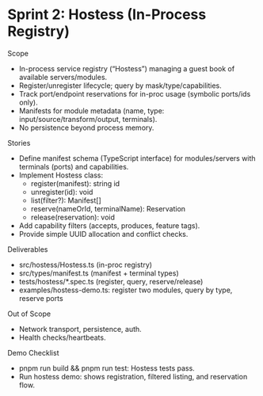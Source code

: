 # Sprint 2: Hostess (In-Process Registry)

Scope

- In-process service registry (“Hostess”) managing a guest book of available servers/modules.
- Register/unregister lifecycle; query by mask/type/capabilities.
- Track port/endpoint reservations for in-proc usage (symbolic ports/ids only).
- Manifests for module metadata (name, type: input/source/transform/output, terminals).
- No persistence beyond process memory.

Stories

- Define manifest schema (TypeScript interface) for modules/servers with terminals (ports) and capabilities.
- Implement Hostess class:
  - register(manifest): string id
  - unregister(id): void
  - list(filter?): Manifest[]
  - reserve(nameOrId, terminalName): Reservation
  - release(reservation): void
- Add capability filters (accepts, produces, feature tags).
- Provide simple UUID allocation and conflict checks.

Deliverables

- src/hostess/Hostess.ts (in-proc registry)
- src/types/manifest.ts (manifest + terminal types)
- tests/hostess/\*.spec.ts (register, query, reserve/release)
- examples/hostess-demo.ts: register two modules, query by type, reserve ports

Out of Scope

- Network transport, persistence, auth.
- Health checks/heartbeats.

Demo Checklist

- pnpm run build && pnpm run test: Hostess tests pass.
- Run hostess demo: shows registration, filtered listing, and reservation flow.

